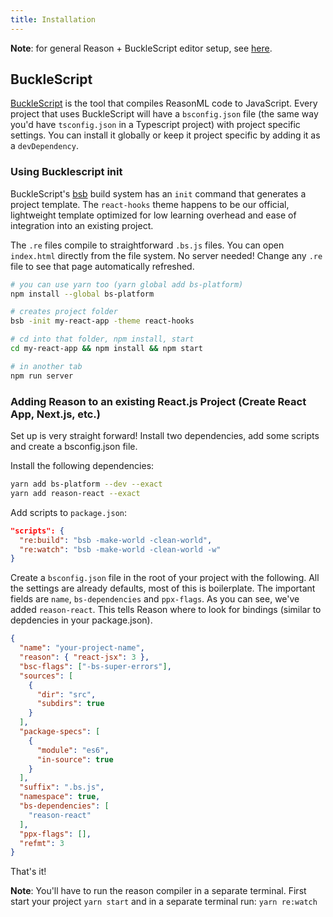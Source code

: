 ```yaml
---
title: Installation
---
```


**Note**: for general Reason + BuckleScript editor setup, see [here](https://reasonml.github.io/docs/en/editor-plugins).

## BuckleScript

[BuckleScript](http://bucklescript.github.io/) is the tool that compiles ReasonML code to JavaScript. Every project that uses BuckleScript will have a `bsconfig.json` file (the same way you'd have `tsconfig.json` in a Typescript project) with project specific settings. You can install it globally or keep it project specific by adding it as a `devDependency`.

### Using Bucklescript init

BuckleScript's [bsb](https://bucklescript.github.io/docs/en/build-overview.html) build system has an `init` command that generates a project template. The `react-hooks` theme happens to be our official, lightweight template optimized for low learning overhead and ease of integration into an existing project.

The `.re` files compile to straightforward `.bs.js` files. You can open `index.html` directly from the file system. No server needed! Change any `.re` file to see that page automatically refreshed.

```sh
# you can use yarn too (yarn global add bs-platform)
npm install --global bs-platform

# creates project folder
bsb -init my-react-app -theme react-hooks

# cd into that folder, npm install, start
cd my-react-app && npm install && npm start

# in another tab
npm run server
```

### Adding Reason to an existing React.js Project (Create React App, Next.js, etc.)

Set up is very straight forward! Install two dependencies, add some scripts and create a bsconfig.json file.

Install the following dependencies:

```sh
yarn add bs-platform --dev --exact
yarn add reason-react --exact
```

Add scripts to `package.json`:

```json
"scripts": {
  "re:build": "bsb -make-world -clean-world",
  "re:watch": "bsb -make-world -clean-world -w"
}
```

Create a `bsconfig.json` file in the root of your project with the following. All the settings are already defaults, most of this is boilerplate. The important fields are `name`, `bs-dependencies` and `ppx-flags`. As you can see, we've added `reason-react`. This tells Reason where to look for bindings (similar to depdencies in your package.json).

```json
{
  "name": "your-project-name",
  "reason": { "react-jsx": 3 },
  "bsc-flags": ["-bs-super-errors"],
  "sources": [
    {
      "dir": "src",
      "subdirs": true
    }
  ],
  "package-specs": [
    {
      "module": "es6",
      "in-source": true
    }
  ],
  "suffix": ".bs.js",
  "namespace": true,
  "bs-dependencies": [
    "reason-react"
  ],
  "ppx-flags": [],
  "refmt": 3
}
```

That's it!

**Note**: You'll have to run the reason compiler in a separate terminal. First start your project `yarn start` and in a separate terminal run: `yarn re:watch`
